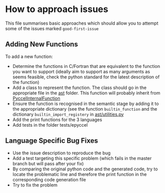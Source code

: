 # How to approach issues

This file summarises basic approaches which should allow you to attempt some of the issues marked `good-first-issue`

## Adding New Functions

To add a new function:

-   Determine the functions in C/Fortran that are equivalent to the function you want to support (ideally aim to support as many arguments as seems feasible, check the python standard for the latest description of the function)
-   Add a class to represent the function. The class should go in the appropriate file in the [ast](../pyccel/ast) folder. This function will probably inherit from [PyccelInternalFunction](../pyccel/ast/internals.py)
-   Ensure the function is recognised in the semantic stage by adding it to the appropriate dictionary (see the function `builtin_function` and the dictionary `builtin_import_registery` in [ast/utilities.py](../pyccel/ast/utilities.py)
-   Add the print functions for the 3 languages
-   Add tests in the folder tests/epyccel

## Language Specific Bug Fixes

-   Use the issue description to reproduce the bug
-   Add a test targeting this specific problem (which fails in the master branch but will pass after your fix)
-   By comparing the original python code and the generated code, try to locate the problematic line and therefore the print function in the corresponding code generation file
-   Try to fix the problem
